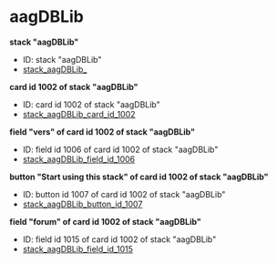# aagDBLib
**stack "aagDBLib"**
* ID: stack "aagDBLib"
* [stack_aagDBLib_](./../ScriptTracker/models/aagDBLib_Scripts/stack_aagDBLib_.livecodescript)

**card id 1002 of stack "aagDBLib"**
* ID: card id 1002 of stack "aagDBLib"
* [stack_aagDBLib_card_id_1002](./../ScriptTracker/models/aagDBLib_Scripts/stack_aagDBLib_card_id_1002.livecodescript)

**field "vers" of card id 1002 of stack "aagDBLib"**
* ID: field id 1006 of card id 1002 of stack "aagDBLib"
* [stack_aagDBLib_field_id_1006](./../ScriptTracker/models/aagDBLib_Scripts/stack_aagDBLib_field_id_1006.livecodescript)

**button "Start using this stack" of card id 1002 of stack "aagDBLib"**
* ID: button id 1007 of card id 1002 of stack "aagDBLib"
* [stack_aagDBLib_button_id_1007](./../ScriptTracker/models/aagDBLib_Scripts/stack_aagDBLib_button_id_1007.livecodescript)

**field "forum" of card id 1002 of stack "aagDBLib"**
* ID: field id 1015 of card id 1002 of stack "aagDBLib"
* [stack_aagDBLib_field_id_1015](./../ScriptTracker/models/aagDBLib_Scripts/stack_aagDBLib_field_id_1015.livecodescript)

